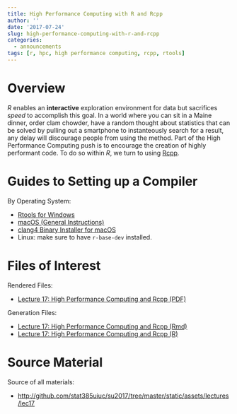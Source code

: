 ```yaml
---
title: High Performance Computing with R and Rcpp
author: ''
date: '2017-07-24'
slug: high-performance-computing-with-r-and-rcpp
categories:
  - announcements
tags: [r, hpc, high performance computing, rcpp, rtools]
---
```


# Overview

*R* enables an **interactive** exploration environment for data
but sacrifices *speed* to accomplish this goal. In a world where you can sit in 
a Maine dinner, order clam chowder, have a random thought about statistics that
can be solved by pulling out a smartphone to instanteously search for a result,
any delay will discourage people from using the method. Part of the 
High Performance Computing push is to encourage the creation of highly
performant code. To do so within *R*, we turn to using [Rcpp](http://rcpp.org).

# Guides to Setting up a Compiler

By Operating System:

- [Rtools for Windows](http://thecoatlessprofessor.com/programming/rcpp/install-rtools-for-rcpp/)
- [macOS (General Instructions)](http://thecoatlessprofessor.com/programming/r-compiler-tools-for-rcpp-on-os-x/)
- [clang4 Binary Installer for macOS](https://uofi.box.com/v/r-macos-clang-pkg)
- Linux: make sure to have `r-base-dev` installed.

# Files of Interest 

Rendered Files:

* [Lecture 17: High Performance Computing and Rcpp (PDF)](/assets/lectures/lec17/lec17-high-performance-computing-and-rcpp.pdf)

Generation Files:

* [Lecture 17: High Performance Computing and Rcpp (Rmd)](/assets/lectures/lec17/lec17-high-performance-computing-and-rcpp.Rmd)
* [Lecture 17: High Performance Computing and Rcpp (R)](/assets/lectures/lec17/lec17-high-performance-computing-and-rcpp.R)

# Source Material

Source of all materials: 

* <http://github.com/stat385uiuc/su2017/tree/master/static/assets/lectures/lec17>